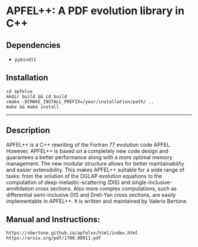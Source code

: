 # APFEL++: A PDF evolution library in C++

## Dependencies

- `pybind11`

## Installation

```shell
cd apfelxx
mkdir build && cd build
cmake -DCMAKE_INSTALL_PREFIX=/your/installation/path/ ..
make && make install
```

---

## Description

APFEL++ is a C++ rewriting of the Fortran 77 evolution code APFEL. 
However, APFEL++ is based on a completely new code design and guarantees a better performance along with a more optimal memory management.
The new modular structure allows for better maintainability and easier extensibility. 
This makes APFEL++ suitable for a wide range of tasks: from the solution of the DGLAP evolution equations 
to the computation of deep-inelastic-scattering (DIS) and single-inclusive-annihilation cross sections.
Also more complex computations, such as differential semi-inclusive DIS and Drell-Yan cross sections, are easily implementable in APFEL++.
It is written and maintained by Valerio Bertone.

## Manual and Instructions:
    
    https://vbertone.github.io/apfelxx/html/index.html
    https://arxiv.org/pdf/1708.00911.pdf
